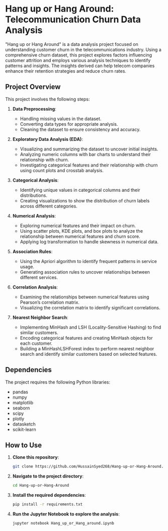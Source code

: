 # Hang up or Hang Around: Telecommunication Churn Data Analysis

"Hang up or Hang Around" is a data analysis project focused on understanding customer churn in the telecommunications industry. Using a comprehensive churn dataset, this project explores factors influencing customer attrition and employs various analysis techniques to identify patterns and insights. The insights derived can help telecom companies enhance their retention strategies and reduce churn rates.

## Project Overview

This project involves the following steps:

1. **Data Preprocessing**:
   - Handling missing values in the dataset.
   - Converting data types for appropriate analysis.
   - Cleaning the dataset to ensure consistency and accuracy.

2. **Exploratory Data Analysis (EDA)**:
   - Visualizing and summarizing the dataset to uncover initial insights.
   - Analyzing numeric columns with bar charts to understand their relationship with churn.
   - Investigating categorical features and their relationship with churn using count plots and crosstab analysis.

3. **Categorical Analysis**:
   - Identifying unique values in categorical columns and their distributions.
   - Creating visualizations to show the distribution of churn labels across different categories.

4. **Numerical Analysis**:
   - Exploring numerical features and their impact on churn.
   - Using scatter plots, KDE plots, and box plots to analyze the relationship between numerical features and churn score.
   - Applying log transformation to handle skewness in numerical data.

5. **Association Rules**:
   - Using the Apriori algorithm to identify frequent patterns in service usage.
   - Generating association rules to uncover relationships between different services.

6. **Correlation Analysis**:
   - Examining the relationships between numerical features using Pearson’s correlation matrix.
   - Visualizing the correlation matrix to identify significant correlations.

7. **Nearest Neighbor Search**:
   - Implementing MinHash and LSH (Locality-Sensitive Hashing) to find similar customers.
   - Encoding categorical features and creating MinHash objects for each customer.
   - Building a MinHashLSHForest index to perform nearest neighbor search and identify similar customers based on selected features.

## Dependencies

The project requires the following Python libraries:
- pandas
- numpy
- matplotlib
- seaborn
- scipy
- plotly
- datasketch
- scikit-learn

## How to Use

1. **Clone this repository**:
    ```sh
    git clone https://github.com/HussainSyed268/Hang-up-or-Hang-Around.git
    ```

2. **Navigate to the project directory**:
    ```sh
    cd Hang-up-or-Hang-Around
    ```

3. **Install the required dependencies**:
    ```sh
    pip install -r requirements.txt
    ```

4. **Run the Jupyter Notebook to explore the analysis**:
    ```sh
    jupyter notebook Hang_up_or_Hang_around.ipynb
    ```
